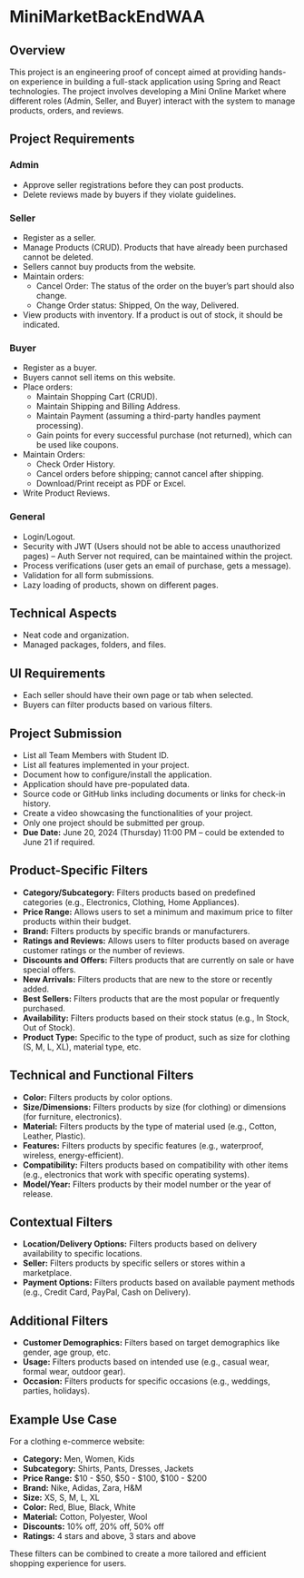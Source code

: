 # MiniMarketBackEndWAA

## Overview
This project is an engineering proof of concept aimed at providing hands-on experience in building a full-stack application using Spring and React technologies. The project involves developing a Mini Online Market where different roles (Admin, Seller, and Buyer) interact with the system to manage products, orders, and reviews.

## Project Requirements

### Admin
- Approve seller registrations before they can post products.
- Delete reviews made by buyers if they violate guidelines.

### Seller
- Register as a seller.
- Manage Products (CRUD). Products that have already been purchased cannot be deleted.
- Sellers cannot buy products from the website.
- Maintain orders:
  - Cancel Order: The status of the order on the buyer’s part should also change.
  - Change Order status: Shipped, On the way, Delivered.
- View products with inventory. If a product is out of stock, it should be indicated.

### Buyer
- Register as a buyer.
- Buyers cannot sell items on this website.
- Place orders:
  - Maintain Shopping Cart (CRUD).
  - Maintain Shipping and Billing Address.
  - Maintain Payment (assuming a third-party handles payment processing).
  - Gain points for every successful purchase (not returned), which can be used like coupons.
- Maintain Orders:
  - Check Order History.
  - Cancel orders before shipping; cannot cancel after shipping.
  - Download/Print receipt as PDF or Excel.
- Write Product Reviews.

### General
- Login/Logout.
- Security with JWT (Users should not be able to access unauthorized pages) – Auth Server not required, can be maintained within the project.
- Process verifications (user gets an email of purchase, gets a message).
- Validation for all form submissions.
- Lazy loading of products, shown on different pages.

## Technical Aspects
- Neat code and organization.
- Managed packages, folders, and files.

## UI Requirements
- Each seller should have their own page or tab when selected.
- Buyers can filter products based on various filters.

## Project Submission
- List all Team Members with Student ID.
- List all features implemented in your project.
- Document how to configure/install the application.
- Application should have pre-populated data.
- Source code or GitHub links including documents or links for check-in history.
- Create a video showcasing the functionalities of your project.
- Only one project should be submitted per group.
- **Due Date:** June 20, 2024 (Thursday) 11:00 PM – could be extended to June 21 if required.

## Product-Specific Filters
- **Category/Subcategory:** Filters products based on predefined categories (e.g., Electronics, Clothing, Home Appliances).
- **Price Range:** Allows users to set a minimum and maximum price to filter products within their budget.
- **Brand:** Filters products by specific brands or manufacturers.
- **Ratings and Reviews:** Allows users to filter products based on average customer ratings or the number of reviews.
- **Discounts and Offers:** Filters products that are currently on sale or have special offers.
- **New Arrivals:** Filters products that are new to the store or recently added.
- **Best Sellers:** Filters products that are the most popular or frequently purchased.
- **Availability:** Filters products based on their stock status (e.g., In Stock, Out of Stock).
- **Product Type:** Specific to the type of product, such as size for clothing (S, M, L, XL), material type, etc.

## Technical and Functional Filters
- **Color:** Filters products by color options.
- **Size/Dimensions:** Filters products by size (for clothing) or dimensions (for furniture, electronics).
- **Material:** Filters products by the type of material used (e.g., Cotton, Leather, Plastic).
- **Features:** Filters products by specific features (e.g., waterproof, wireless, energy-efficient).
- **Compatibility:** Filters products based on compatibility with other items (e.g., electronics that work with specific operating systems).
- **Model/Year:** Filters products by their model number or the year of release.

## Contextual Filters
- **Location/Delivery Options:** Filters products based on delivery availability to specific locations.
- **Seller:** Filters products by specific sellers or stores within a marketplace.
- **Payment Options:** Filters products based on available payment methods (e.g., Credit Card, PayPal, Cash on Delivery).

## Additional Filters
- **Customer Demographics:** Filters based on target demographics like gender, age group, etc.
- **Usage:** Filters products based on intended use (e.g., casual wear, formal wear, outdoor gear).
- **Occasion:** Filters products for specific occasions (e.g., weddings, parties, holidays).

## Example Use Case
For a clothing e-commerce website:

- **Category:** Men, Women, Kids
- **Subcategory:** Shirts, Pants, Dresses, Jackets
- **Price Range:** $10 - $50, $50 - $100, $100 - $200
- **Brand:** Nike, Adidas, Zara, H&M
- **Size:** XS, S, M, L, XL
- **Color:** Red, Blue, Black, White
- **Material:** Cotton, Polyester, Wool
- **Discounts:** 10% off, 20% off, 50% off
- **Ratings:** 4 stars and above, 3 stars and above

These filters can be combined to create a more tailored and efficient shopping experience for users.
